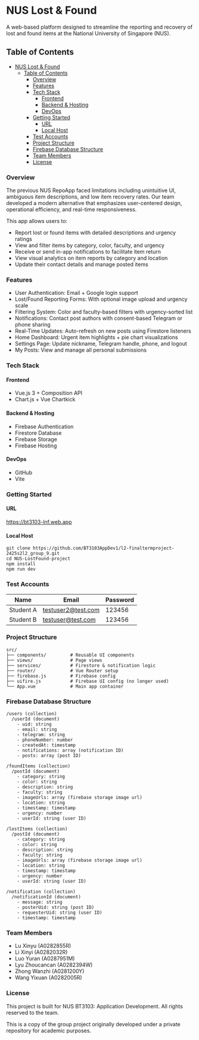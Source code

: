 # NUS Lost & Found 

A web-based platform designed to streamline the reporting and recovery of lost and found items at the National University of Singapore (NUS).

## Table of Contents
- [NUS Lost \& Found](#nus-lost--found)
  - [Table of Contents](#table-of-contents)
    - [Overview](#overview)
    - [Features](#features)
    - [Tech Stack](#tech-stack)
      - [Frontend](#frontend)
      - [Backend \& Hosting](#backend--hosting)
      - [DevOps](#devops)
    - [Getting Started](#getting-started)
      - [URL](#url)
      - [Local Host](#local-host)
    - [Test Accounts](#test-accounts)
    - [Project Structure](#project-structure)
    - [Firebase Database Structure](#firebase-database-structure)
    - [Team Members](#team-members)
    - [License](#license)

### Overview

The previous NUS RepoApp faced limitations including unintuitive UI, ambiguous item descriptions, and low item recovery rates. Our team developed a modern alternative that emphasizes user-centered design, operational efficiency, and real-time responsiveness.

This app allows users to:

- Report lost or found items with detailed descriptions and urgency ratings
- View and filter items by category, color, faculty, and urgency
- Receive or send in-app notifications to facilitate item return
- View visual analytics on item reports by category and location
- Update their contact details and manage posted items


### Features

- User Authentication: Email + Google login support
- Lost/Found Reporting Forms: With optional image upload and urgency scale
- Filtering System: Color and faculty-based filters with urgency-sorted list
- Notifications: Contact post authors with consent-based Telegram or phone sharing
- Real-Time Updates: Auto-refresh on new posts using Firestore listeners
- Home Dashboard: Urgent item highlights + pie chart visualizations
- Settings Page: Update nickname, Telegram handle, phone, and logout
- My Posts: View and manage all personal submissions

### Tech Stack

#### Frontend

- Vue.js 3 + Composition API
- Chart.js + Vue Chartkick

#### Backend & Hosting

- Firebase Authentication
- Firestore Database
- Firebase Storage
- Firebase Hosting

#### DevOps

- GitHub
- Vite

### Getting Started 

#### URL
https://bt3103-lnf.web.app

#### Local Host
    git clone https://github.com/BT3103AppDev1/l2-finaltermproject-2425s2l2_group_9.git
    cd NUS-LostFound-project
    npm install
    npm run dev

### Test Accounts

| Name      | Email               | Password |
|-----------|---------------------|----------|
| Student A | testuser2@test.com  | 123456   |
| Student B | testuser@test.com   | 123456   |

### Project Structure

    src/
    ├── components/         # Reusable UI components
    ├── views/              # Page views
    ├── services/           # Firestore & notification logic
    ├── router/             # Vue Router setup
    ├── firebase.js         # Firebase config
    ├── uifire.js           # Firebase UI config (no longer used)
    └── App.vue             # Main app container


### Firebase Database Structure

    /users (collection)
      /userId (document)
        - uid: string
        - email: string
        - telegram: string
        - phoneNumber: number
        - createdAt: timestamp
        - notifications: array (notification ID)
        - posts: array (post ID)

    /foundItems (collection)
      /postId (document)
        - category: string
        - color: string
        - description: string
        - faculty: string
        - imageUrls: array (firebase storage image url)
        - location: string
        - timestamp: timestamp
        - urgency: number
        - userId: string (user ID)
    
    /lostItems (collection)
      /postId (document)
        - category: string
        - color: string
        - description: string
        - faculty: string
        - imageUrls: array (firebase storage image url)
        - location: string
        - timestamp: timestamp
        - urgency: number
        - userId: string (user ID)
  
    /notification (collection)
      /notificationId (document)
        - message: string
        - posterUid: string (post ID)
        - requesterUid: string (user ID)
        - timestamp: timestamp

### Team Members
- Lu Xinyu (A0282855R)
- Li Xinyi (A0282032R)
- Luo Yuran (A0287951M)
- Lyu Zhoucancan (A0282394W)
- Zhong Wanzhi (A0281200Y)
- Wang Yixuan (A0282005R)

### License

This project is built for NUS BT3103: Application Development. 
All rights reserved to the team.

This is a copy of the group project originally developed under a private repository for academic purposes.
